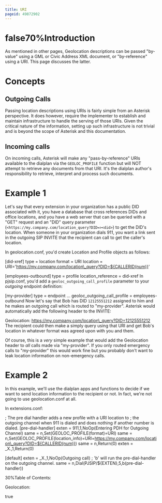 ```yaml
---
title: URI
pageid: 49872902
---
```


false70%Introduction
============

As mentioned in other pages, Geolocation descriptions can be passed "by-value" using a GML or Civic Address XML document, or "by-reference" using a URI. This page discusses the latter.

Concepts
========

Outgoing Calls
--------------

Passing location descriptions using URIs is fairly simple from an Asterisk perspective. It does however, require the implementer to establish and maintain infrastructure to handle the serving of those URIs. Given the critical nature of the information, setting up such infrastructure is not trivial and is beyond the scope of Asterisk and this documentation.

Incoming calls
--------------

On incoming calls, Asterisk will make any "pass-by-reference" URIs available to the dialplan via the `GEOLOC_PROFILE` function but will NOT attempt to retrieve any documents from that URI. It's the dialplan author's responsibility to retrieve, interpret and process such documents.

Example 1
=========

Let's say that every extension in your organization has a public DID associated with it, you have a database that cross references DIDs and office locations, and you have a web server that can be queried with a "GET" request and an "DID" query parameter (`<https://my.company.com/location_query?DID=><did>`) to get the DID's location. When someone in your organization dials 911, you want a link sent in the outgoing SIP INVITE that the recipient can call to get the caller's location.

In geolocation.conf, you'd create Location and Profile objects as follows:

[did-xref]
type = location
format = URI
location = URI='https://my.company.com/location\_query?DID=${CALLERID(num)}'

[employees-outbound]
type = profile
location\_reference = did-xref
In pjsip.conf, you'd add a `geoloc_outgoing_call_profile` parameter to your *outgoing* endpoint definition:

[my-provider]
type = endpoint
...
geoloc\_outgoing\_call\_profile = employees-outbound
Now let's say that Bob has DID `12125551212` assigned to him and he makes an outgoing call which is routed to "my-provider". Asterisk would automatically add the following header to the INVITE:

Geolocation: <https://my.company.com/location\_query?DID=12125551212>
The recipient could then make a simply query using that URI and get Bob's location in whatever format was agreed upon with you and them.

Of course, this is a *very* simple example that would add the Geolocation header to *all* calls made via "my-provider". If you only routed emergency calls to "my-provider" this would work fine but you probably don't want to leak location information on non-emergency calls.

Example 2
=========

In this example, we'll use the dialplan apps and functions to decide if we want to send location information to the recipient or not. In fact, we're not going to use geolocation.conf at all.

In extensions.conf:

; The pre dial handler adds a new profile with a URI location to
; the outgoing channel when 911 is dialed and does nothing if another number is dialed.
[pre-dial-handler]
exten = 911,1,NoOp(Entering PDH for Outgoing Channel)
same = n,Set(GEOLOC\_PROFILE(format)=URI)
same = n,Set(GEOLOC\_PROFILE(location\_info)=URI=https://my.company.com/location\_query?DID=${CALLERID(num)})
same = n,Return(0)
exten = \_X.,1,Return(0)

[default]
exten = \_X.,1,NoOp(Outgoing call)
; 'b' will run the pre-dial-handler on the outgoing channel.
same = n,Dial(PJSIP/${EXTEN},5,b(pre-dial-handler))

30%Table of Contents:

Geolocation:

true